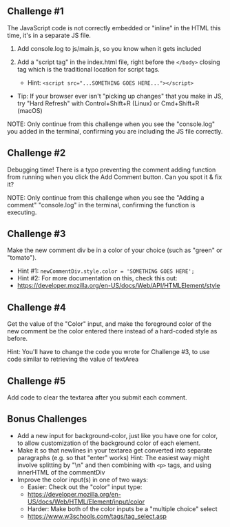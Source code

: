 Challenge #1
----------------------------------------------------------------

The JavaScript code is not correctly embedded or "inline" in the HTML this
time, it's in a separate JS file.

1. Add console.log to js/main.js, so you know when it gets included

2. Add a "script tag" in the index.html file, right before the `</body>`
closing tag which is the traditional location for script tags.
    - Hint: `<script src="...SOMETHING GOES HERE..."></script>`

- Tip: If your browser ever isn't "picking up changes" that you make in JS, try
  "Hard Refresh" with Control+Shift+R (Linux) or Cmd+Shift+R (macOS)

NOTE: Only continue from this challenge when you see the "console.log" you
added in the terminal, confirming you are including the JS file correctly.


Challenge #2
----------------------------------------------------------------

Debugging time! There is a typo preventing the comment adding function from
running when you click the Add Comment button. Can you spot it & fix it?

NOTE: Only continue from this challenge when you see the "Adding a comment"
"console.log" in the terminal, confirming the function is executing.



Challenge #3
----------------------------------------------------------------

Make the new comment div be in a color of your choice (such as "green" or
"tomato").

- Hint #1: `newCommentDiv.style.color = 'SOMETHING GOES HERE';`
- Hint #2: For more documentation on this, check this out:
- <https://developer.mozilla.org/en-US/docs/Web/API/HTMLElement/style>


Challenge #4
----------------------------------------------------------------

Get the value of the "Color" input, and make the foreground color of the new
comment be the color entered there instead of a hard-coded style as before.

Hint: You'll have to change the code you wrote for Challenge #3, to use code
similar to retrieving the value of textArea



Challenge #5
----------------------------------------------------------------

Add code to clear the textarea after you submit each comment.



Bonus Challenges
----------------------------------------------------------------

- Add a new input for background-color, just like you have one for color, to
  allow customization of the background color of each element.
- Make it so that newlines in your textarea get converted into separate
  paragraphs (e.g. so that "enter"  works) Hint: The easiest way might involve
  splitting by "\n" and then combining with `<p>` tags, and using innerHTML of
  the commentDiv
- Improve the color input(s) in one of two ways:
    - Easier: Check out the "color" input type:
    - <https://developer.mozilla.org/en-US/docs/Web/HTML/Element/input/color>
    - Harder: Make both of the color inputs be a "multiple choice" select
    - <https://www.w3schools.com/tags/tag_select.asp>

